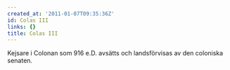 ```yaml
---
created_at: '2011-01-07T09:35:36Z'
id: Colas III
links: {}
title: Colas III
---
```


Kejsare i Colonan som 916 e.D. avsätts och landsförvisas av den coloniska senaten.
